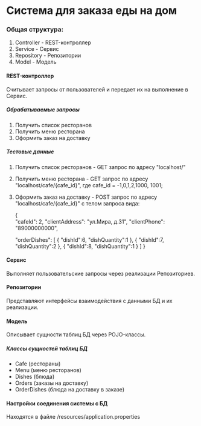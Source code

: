 # Система для заказа еды на дом

### Общая структура:
1. Controller - REST-контроллер
2. Service - Сервис  
3. Repository - Репозитории  
4. Model - Модель

#### REST-контроллер
Cчитывает запросы от пользователей и передает их на выполнение в Сервис.

##### Обрабатываемые запросы
1. Получить список ресторанов 
2. Получить меню ресторана
3. Оформить заказ на доставку

##### Тестовые данные
1. Получить список ресторанов - GET запрос по адресу "localhost/"
2. Получить меню ресторана - GET запрос по адресу "localhost/cafe/{cafe_id}", где cafe_id = -1,0,1,2,1000, 1001;
3. Оформить заказ на доставку - POST запрос по адресу "localhost/cafe/{cafe_id}" с телом запроса вида:

   {      
   "cafeId": 2,
   "clientAddress": "ул.Мира, д.31",
   "clientPhone": "89000000000",

   "orderDishes": [
   {
   "dishId":6,
   "dishQuantity":1
   },
   {
   "dishId":7,
   "dishQuantity":2
   },
   {
   "dishId":8,
   "dishQuantity":1
   }
   ]
   }


#### Сервис
Выполняет пользовательские запросы через реализации Репозиториев.

#### Репозитории 
Представляют интерфейсы взаимодействия с данными БД и их реализации.

#### Модель
Описывает сущности таблиц БД через POJO-классы.

##### Классы сущностей таблиц БД
- Cafe (рестораны)
- Menu (меню ресторанов)
- Dishes (блюда)
- Orders (заказы на доставку)
- OrderDishes (блюда на доставку в заказе)

#### Настройки соединения системы с БД
Находятся в файле /resources/application.properties



